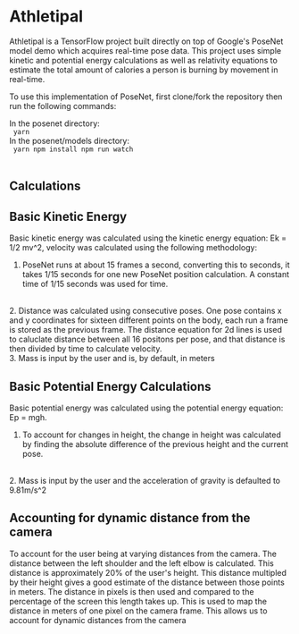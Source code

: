 # Athletipal

Athletipal is a TensorFlow project built directly on top of Google's PoseNet model demo which acquires real-time pose data. This project uses simple kinetic and potential energy calculations as well as relativity equations to estimate the total amount of calories a person is burning by movement in real-time.

To use this implementation of PoseNet, first clone/fork the repository then run the following commands:

In the posenet directory:
<br>
<code>
yarn
</code>
<br>
In the posenet/models directory:
<br>
<code>
yarn npm install npm run watch
</code>
<br>

## Calculations

## Basic Kinetic Energy
Basic kinetic energy was calculated using the kinetic energy equation: Ek = 1/2 mv^2, velocity was calculated using the following methodology: 
<br>
1. PoseNet runs at about 15 frames a second, converting this to seconds, it takes 1/15 seconds for one new PoseNet position calculation. A constant time of 1/15 seconds was used for time. 
<br>
2. Distance was calculated using consecutive poses. One pose contains x and y coordinates for sixteen different points on the body, each run a frame is stored as the previous frame. The distance equation for 2d lines is used to caluclate distance between all 16 positons per pose, and that distance is then divided by time to calculate velocity. 
<br>
3. Mass is input by the user and is, by default, in meters
<br>

## Basic Potential Energy Calculations
Basic potential energy was calculated using the potential energy equation: Ep = mgh. 
<br>
1. To account for changes in height, the change in height was calculated by finding the absolute difference of the previous height and the current pose.
<br>
2. Mass is input by the user and the acceleration of gravity is defaulted to 9.81m/s^2 

## Accounting for dynamic distance from the camera
To account for the user being at varying distances from the camera. The distance between the left shoulder and the left elbow is calculated. This distance is approximately 20% of the user's height. This distance multipled by their height gives a good estimate of the distance between those points in meters. The distance in pixels is then used and compared to the percentage of the screen this length takes up. This is used to map the distance in meters of one pixel on the camera frame. This allows us to account for dynamic distances from the camera 
